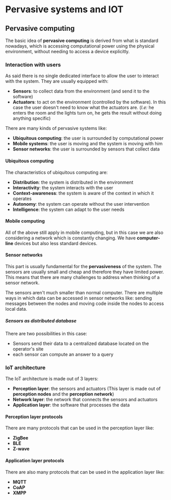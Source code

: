 # Pervasive systems and IOT

## Pervasive computing

The basic idea of **pervasive computing** is derived from what is standard nowadays, which is accessing computational power using the physical environment, without needing to access a device explicitly.

### Interaction with users

As said there is no single dedicated interface to allow the user to interact with the system. They are usually equipped with:

- **Sensors**: to collect data from the environment (and send it to the software)
- **Actuators**: to act on the environment (controlled by the software). In this case the user doesn't need to know what the actuators are. (*I.e:* he enters the room and the lights turn on, he gets the result without doing anything specific)

There are many kinds of pervasive systems like:

- **Ubiquitous computing**: the user is surrounded by computational power
- **Mobile systems**: the user is moving and the system is moving with him
- **Sensor networks**: the user is surrounded by sensors that collect data

#### Ubiquitous computing

The characteristics of ubiquitous computing are:

- **Distribution**: the system is distributed in the environment
- **Interactivity**: the system interacts with the user
- **Context-awareness**: the system is aware of the context in which it operates
- **Autonomy**: the system can operate without the user intervention
- **Intelligence**: the system can adapt to the user needs

#### Mobile computing

All of the above still apply in mobile computing, but in this case we are also considering a network which is constantly changing. We have **computer-line** devices but also less standard devices.

#### Sensor networks

This part is usually fundamental for the **pervasiveness** of the system. The sensors are usually small and cheap and therefore they have limited power. This means that there are many challenges to address when thinking of a sensor network.

The sensors aren't much smaller than normal computer. There are multiple ways in which data can be accessed in sensor networks like: sending messages between the nodes and moving code inside the nodes to access local data.

##### Sensors as distributed database

There are two possibilities in this case:

- Sensors send their data to a centralized database located on the operator's site
- each sensor can compute an answer to a query

### IoT architecture

The IoT architecture is made out of 3 layers:

- **Perception layer**: the sensors and actuators (This layer is made out of **perception nodes** and the **perception network**)
- **Network layer**: the network that connects the sensors and actuators
- **Application layer**: the software that processes the data

#### Perception layer protocols

There are many protocols that can be used in the perception layer like:

- **ZigBee**
- **BLE**
- **Z-wave**

#### Application layer protocols

There are also many protocols that can be used in the application layer like:

- **MQTT**
- **CoAP**
- **XMPP**
